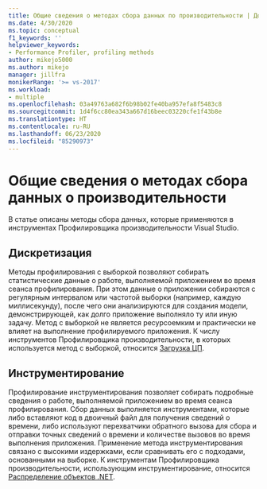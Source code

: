 ```yaml
---
title: Общие сведения о методах сбора данных по производительности | Документы Майкрософт
ms.date: 4/30/2020
ms.topic: conceptual
f1_keywords: ''
helpviewer_keywords:
- Performance Profiler, profiling methods
author: mikejo5000
ms.author: mikejo
manager: jillfra
monikerRange: '>= vs-2017'
ms.workload:
- multiple
ms.openlocfilehash: 03a49763a682f6b98b02fe40ba957efa8f5483c8
ms.sourcegitcommit: 1d4f6cc80ea343a667d16beec03220cfe1f43b8e
ms.translationtype: HT
ms.contentlocale: ru-RU
ms.lasthandoff: 06/23/2020
ms.locfileid: "85290973"
---
```

# <a name="understand-performance-collection-methods"></a>Общие сведения о методах сбора данных о производительности

В статье описаны методы сбора данных, которые применяются в инструментах Профилировщика производительности Visual Studio. 

## <a name="sampling"></a>Дискретизация

Методы профилирования с выборкой позволяют собирать статистические данные о работе, выполняемой приложением во время сеанса профилирования. При этом данные о приложении собираются с регулярным интервалом или частотой выборки (например, каждую миллисекунду), после чего они анализируются для создания модели, демонстрирующей, как долго приложение выполняло ту или иную задачу. Метод с выборкой не является ресурсоемким и практически не влияет на выполнение профилируемого приложения. К числу инструментов Профилировщика производительности, в которых используется метод с выборкой, относится [Загрузка ЦП](../profiling/cpu-usage.md).

## <a name="instrumentation"></a>Инструментирование

Профилирование инструментирования позволяет собирать подробные сведения о работе, выполняемой приложением во время сеанса профилирования. Сбор данных выполняется инструментами, которые либо вставляют код в двоичный файл для получения сведений о времени, либо используют перехватчики обратного вызова для сбора и отправки точных сведений о времени и количестве вызовов во время выполнения приложения. Применение метода инструментирования связано с высокими издержками, если сравнивать его с подходами, основанными на выборке. К инструментам Профилировщика производительности, использующим инструментирование, относится [Распределение объектов .NET](../profiling/dotnet-alloc-tool.md).